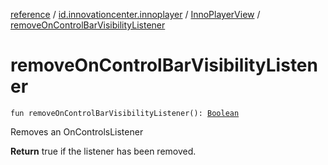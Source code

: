 [reference](../../index.md) / [id.innovationcenter.innoplayer](../index.md) / [InnoPlayerView](index.md) / [removeOnControlBarVisibilityListener](./remove-on-control-bar-visibility-listener.md)

# removeOnControlBarVisibilityListener

`fun removeOnControlBarVisibilityListener(): `[`Boolean`](https://kotlinlang.org/api/latest/jvm/stdlib/kotlin/-boolean/index.html)

Removes an OnControlsListener

**Return**
true if the listener has been removed.

